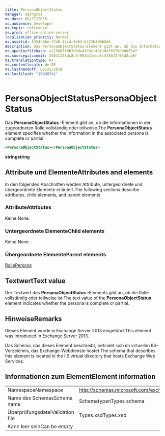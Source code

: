 ```yaml
---
title: PersonaObjectStatus
manager: sethgros
ms.date: 09/17/2015
ms.audience: Developer
ms.topic: reference
ms.prod: office-online-server
localization_priority: Normal
ms.assetid: 1354c86e-7740-42c4-9e63-b372b3906846
description: Das PersonaObjectStatus-Element gibt an, ob die Informationen in der zugeordneten Rolle vollständig oder teilweise.
ms.openlocfilehash: e216807f8b7d9de47b9cf40c10676579b8086547
ms.sourcegitcommit: 34041125dc8c5f993b21cebfc4f8b72f0fd2cb6f
ms.translationtype: MT
ms.contentlocale: de-DE
ms.lasthandoff: 06/25/2018
ms.locfileid: "19830741"
---
```

# <a name="personaobjectstatus"></a><span data-ttu-id="728cf-103">PersonaObjectStatus</span><span class="sxs-lookup"><span data-stu-id="728cf-103">PersonaObjectStatus</span></span>

<span data-ttu-id="728cf-104">Das **PersonaObjectStatus** -Element gibt an, ob die Informationen in der zugeordneten Rolle vollständig oder teilweise.</span><span class="sxs-lookup"><span data-stu-id="728cf-104">The **PersonaObjectStatus** element specifies whether the information in the associated persona is complete or partial.</span></span> 
  
```XML
<PersonaObjectStatus></PersonaObjectStatus>
```

 <span data-ttu-id="728cf-105">**string**</span><span class="sxs-lookup"><span data-stu-id="728cf-105">**string**</span></span>
## <a name="attributes-and-elements"></a><span data-ttu-id="728cf-106">Attribute und Elemente</span><span class="sxs-lookup"><span data-stu-id="728cf-106">Attributes and elements</span></span>

<span data-ttu-id="728cf-107">In den folgenden Abschnitten werden Attribute, untergeordnete und übergeordnete Elemente erläutert.</span><span class="sxs-lookup"><span data-stu-id="728cf-107">The following sections describe attributes, child elements, and parent elements.</span></span>
  
### <a name="attributes"></a><span data-ttu-id="728cf-108">Attribute</span><span class="sxs-lookup"><span data-stu-id="728cf-108">Attributes</span></span>

<span data-ttu-id="728cf-109">Keine.</span><span class="sxs-lookup"><span data-stu-id="728cf-109">None.</span></span>
  
### <a name="child-elements"></a><span data-ttu-id="728cf-110">Untergeordnete Elemente</span><span class="sxs-lookup"><span data-stu-id="728cf-110">Child elements</span></span>

<span data-ttu-id="728cf-111">Keine.</span><span class="sxs-lookup"><span data-stu-id="728cf-111">None.</span></span>
  
### <a name="parent-elements"></a><span data-ttu-id="728cf-112">Übergeordnete Elemente</span><span class="sxs-lookup"><span data-stu-id="728cf-112">Parent elements</span></span>

[<span data-ttu-id="728cf-113">Rolle</span><span class="sxs-lookup"><span data-stu-id="728cf-113">Persona</span></span>](persona.md)
  
## <a name="text-value"></a><span data-ttu-id="728cf-114">Textwert</span><span class="sxs-lookup"><span data-stu-id="728cf-114">Text value</span></span>

<span data-ttu-id="728cf-115">Der Textwert des **PersonaObjectStatus** -Elements gibt an, ob die Rolle vollständig oder teilweise ist.</span><span class="sxs-lookup"><span data-stu-id="728cf-115">The text value of the **PersonaObjectStatus** element indicates whether the persona is complete or partial.</span></span> 
  
## <a name="remarks"></a><span data-ttu-id="728cf-116">Hinweise</span><span class="sxs-lookup"><span data-stu-id="728cf-116">Remarks</span></span>

<span data-ttu-id="728cf-117">Dieses Element wurde in Exchange Server 2013 eingeführt.</span><span class="sxs-lookup"><span data-stu-id="728cf-117">This element was introduced in Exchange Server 2013.</span></span>
  
<span data-ttu-id="728cf-118">Das Schema, das dieses Element beschreibt, befindet sich im virtuellen IIS-Verzeichnis, das Exchange-Webdienste hostet.</span><span class="sxs-lookup"><span data-stu-id="728cf-118">The schema that describes this element is located in the IIS virtual directory that hosts Exchange Web Services.</span></span>
  
## <a name="element-information"></a><span data-ttu-id="728cf-119">Informationen zum Element</span><span class="sxs-lookup"><span data-stu-id="728cf-119">Element information</span></span>

|||
|:-----|:-----|
|<span data-ttu-id="728cf-120">Namespace</span><span class="sxs-lookup"><span data-stu-id="728cf-120">Namespace</span></span>  <br/> |http://schemas.microsoft.com/exchange/services/2006/types  <br/> |
|<span data-ttu-id="728cf-121">Name des Schemas</span><span class="sxs-lookup"><span data-stu-id="728cf-121">Schema name</span></span>  <br/> |<span data-ttu-id="728cf-122">Schematypen</span><span class="sxs-lookup"><span data-stu-id="728cf-122">Types schema</span></span>  <br/> |
|<span data-ttu-id="728cf-123">Überprüfungsdatei</span><span class="sxs-lookup"><span data-stu-id="728cf-123">Validation file</span></span>  <br/> |<span data-ttu-id="728cf-124">Types.xsd</span><span class="sxs-lookup"><span data-stu-id="728cf-124">Types.xsd</span></span>  <br/> |
|<span data-ttu-id="728cf-125">Kann leer sein</span><span class="sxs-lookup"><span data-stu-id="728cf-125">Can be empty</span></span>  <br/> ||
   

